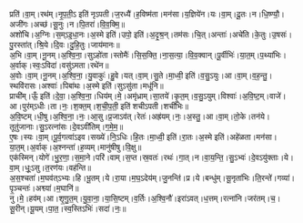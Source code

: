 

  
प्रति॑।वा॒म्।रथ॑म्।नृ॒प॒ती॒ऽ इति॑ नृऽपती।ज॒रध्यै॑।ह॒विष्म॑ता।मन॑सा।य॒ज्ञिये॑न।यः।वा॒म्।दू॒तः।न।धि॒ष्ण्यौ॒।अजी॑गः।अच्छ॑।सू॒नुः।न।पि॒तरा॑।वि॒व॒क्मि॒॥  
अशो॑चि।अ॒ग्निः।स॒म्ऽइ॒धा॒नः।अ॒स्मे इति॑।उपो॒ इति॑।अ॒दृ॒श्र॒न्।तम॑सः।चि॒त्।अन्ताः॑।अचे॑ति।के॒तुः।उ॒षसः॑।पु॒रस्ता॑त्।श्रि॒ये।दि॒वः।दु॒हि॒तुः।जाय॑मानः॥  
अ॒भि।वा॒म्।नू॒नम्।अ॒श्वि॒ना॒।सुऽहो॑ता।स्तोमैः॑।सि॒स॒क्ति॒।ना॒स॒त्या॒।वि॒व॒क्वान्।पू॒र्वीभिः॑।या॒त॒म्।प॒थ्या॑भिः।अ॒र्वाक्।स्वः॒ऽविदा॑।वसु॑ऽमता।रथे॑न॥  
अ॒वोः।वा॒म्।नू॒नम्।अ॒श्वि॒ना॒।यु॒वाकुः॑।हु॒वे।यत्।वा॒म्।सु॒ते।मा॒ध्वी॒ इति॑।व॒सु॒ऽयुः।आ।वा॒म्।व॒ह॒न्तु॒।स्थवि॑रासः।अश्वाः॑।पिबा॑थः।अ॒स्मे इति॑।सुऽसु॑ता।मधू॑नि॥  
प्राची॑म्।ऊँ॒ इति॑।दे॒वा॒।अ॒श्वि॒ना॒।धिय॑म्।मे॒।अमृ॑ध्राम्।सा॒तये॑।कृ॒त॒म्।व॒सु॒ऽयुम्।विश्वाः॑।अ॒वि॒ष्ट॒म्।वाजे॑।आ।पुर॑म्ऽधीः।ता।नः॒।श॒क्त॒म्।श॒ची॒प॒ती॒ इति॑ शचीऽपती।शची॑भिः॥  
अ॒वि॒ष्टम्।धी॒षु।अ॒श्वि॒ना॒।नः॒।आ॒सु।प्र॒जाऽव॑त्।रेतः॑।अह्र॑यम्।नः॒।अ॒स्तु॒।आ।वा॒म्।तो॒के।तन॑ये।तूतु॑जानाः।सु॒ऽरत्ना॑सः।दे॒वऽवी॑तिम्।ग॒मे॒म॒॥  
ए॒षः।स्यः।वा॒म्।पू॒र्व॒गत्वा॑ऽइव।सख्ये॑।नि॒ऽधिः।हि॒तः।मा॒ध्वी॒ इति॑।रा॒तः।अ॒स्मे इति॑।अहे॑ळता।मन॑सा।या॒त॒म्।अ॒र्वाक्।अ॒श्नन्ता॑।ह॒व्यम्।मानु॑षीषु।वि॒क्षु॥  
एक॑स्मिन्।योगे॑।भु॒र॒णा॒।स॒मा॒ने।परि॑।वाम्।स॒प्त।स्र॒वतः॑।रथः॑।गा॒त्।न।वा॒य॒न्ति॒।सु॒ऽभ्वः॑।दे॒वऽयु॑क्ताः।ये।वा॒म्।धूः॒ऽसु।त॒रण॑यः।वह॑न्ति॥  
अ॒स॒श्चता॑।म॒घव॑त्ऽभ्यः।हि।भू॒तम्।ये।रा॒या।म॒घ॒ऽदेय॑म्।जु॒नन्ति॑।प्र।ये।बन्धु॑म्।सू॒नृता॑भिः।ति॒रन्ते॑।गव्या॑।पृ॒ञ्चन्तः॑।अश्व्या॑।म॒घानि॑॥  
नु।मे॒।हव॑म्।आ।शृ॒णु॒त॒म्।यु॒वा॒ना॒।या॒सि॒ष्टम्।व॒र्तिः।अ॒श्वि॒नौ॑।इरा॑ऽवत्।ध॒त्तम्।रत्ना॑नि।जर॑तम्।च॒।सू॒रीन्।यू॒यम्।पा॒त॒।स्व॒स्तिऽभिः॑।सदा॑।नः॒॥  
